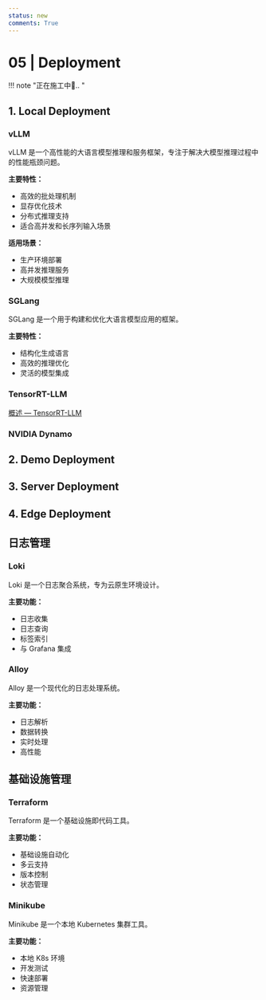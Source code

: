 ```yaml
---
status: new
comments: True
--- 
```

# 05 | Deployment
!!! note "正在施工中👷.. "
## 1. Local Deployment

### vLLM

vLLM 是一个高性能的大语言模型推理和服务框架，专注于解决大模型推理过程中的性能瓶颈问题。

**主要特性：**
- 高效的批处理机制
- 显存优化技术
- 分布式推理支持
- 适合高并发和长序列输入场景

**适用场景：**
- 生产环境部署
- 高并发推理服务
- 大规模模型推理

### SGLang

SGLang 是一个用于构建和优化大语言模型应用的框架。

**主要特性：**
- 结构化生成语言
- 高效的推理优化
- 灵活的模型集成

### TensorRT-LLM
[概述 — TensorRT-LLM](https://nvda.org.cn/TensorRT-LLM/overview.html#what-can-you-do-with-tensorrt-llm)


### NVIDIA Dynamo

## 2. Demo Deployment

## 3. Server Deployment

## 4. Edge Deployment





## 日志管理

### Loki

Loki 是一个日志聚合系统，专为云原生环境设计。

**主要功能：**
- 日志收集
- 日志查询
- 标签索引
- 与 Grafana 集成

### Alloy

Alloy 是一个现代化的日志处理系统。

**主要功能：**
- 日志解析
- 数据转换
- 实时处理
- 高性能

## 基础设施管理

### Terraform

Terraform 是一个基础设施即代码工具。

**主要功能：**
- 基础设施自动化
- 多云支持
- 版本控制
- 状态管理

### Minikube

Minikube 是一个本地 Kubernetes 集群工具。

**主要功能：**
- 本地 K8s 环境
- 开发测试
- 快速部署
- 资源管理

